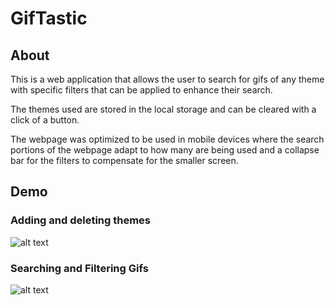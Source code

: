 # GifTastic

## About
This is a web application that allows the user to search for gifs of any theme with specific filters that can be applied to enhance their search.

The themes used are stored in the local storage and can be cleared with a click of a button.

The webpage was optimized to be used in mobile devices where the search portions of the webpage adapt to how many are being used and a collapse bar for the filters to compensate for the smaller screen.

## Demo

### Adding and deleting themes


![alt text](https://res.cloudinary.com/daawmv4sy/image/upload/v1558638370/readme/giphy.gif "adding and deleting buttons")

### Searching and Filtering Gifs

![alt text](https://media.giphy.com/media/g0NdbXlLwSB4WAgmDk/giphy.gif)

